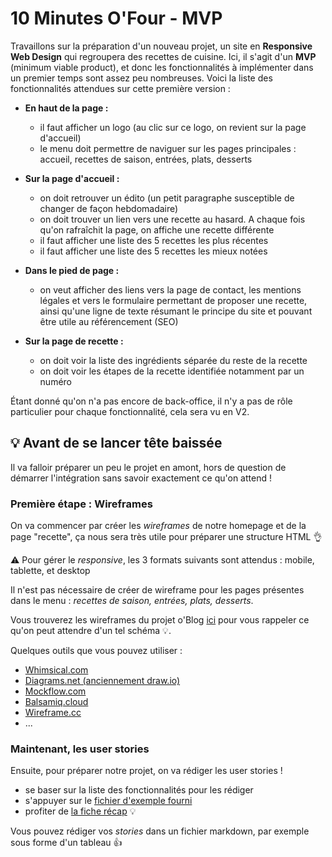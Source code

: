 # 10 Minutes O'Four - MVP

Travaillons sur la préparation d'un nouveau projet, un site en **Responsive Web Design** qui regroupera des recettes de cuisine. Ici, il s'agit d'un **MVP** (minimum viable product), et donc les fonctionnalités à implémenter dans un premier temps sont assez peu nombreuses.
Voici la liste des fonctionnalités attendues sur cette première version :

- **En haut de la page :**

  - il faut afficher un logo (au clic sur ce logo, on revient sur la page d'accueil)
  - le menu doit permettre de naviguer sur les pages principales : accueil, recettes de saison, entrées, plats, desserts

- **Sur la page d'accueil :**

  - on doit retrouver un édito (un petit paragraphe susceptible de changer de façon hebdomadaire)
  - on doit trouver un lien vers une recette au hasard. A chaque fois qu'on rafraîchit la page, on affiche une recette différente
  - il faut afficher une liste des 5 recettes les plus récentes
  - il faut afficher une liste des 5 recettes les mieux notées

- **Dans le pied de page :**

  - on veut afficher des liens vers la page de contact, les mentions légales et vers le formulaire permettant de proposer une recette, ainsi qu'une ligne de texte résumant le principe du site et pouvant être utile au référencement (SEO)

- **Sur la page de recette :**

  - on doit voir la liste des ingrédients séparée du reste de la recette
  - on doit voir les étapes de la recette identifiée notamment par un numéro

Étant donné qu'on n'a pas encore de back-office, il n'y a pas de rôle particulier pour chaque fonctionnalité, cela sera vu en V2.

## :bulb: Avant de se lancer tête baissée

Il va falloir préparer un peu le projet en amont, hors de question de démarrer l'intégration sans savoir exactement ce qu'on attend !

### Première étape : Wireframes

On va commencer par créer les _wireframes_ de notre homepage et de la page "recette", ça nous sera très utile pour préparer une structure HTML :ok_hand:

:warning: Pour gérer le _responsive_, les 3 formats suivants sont attendus : mobile, tablette, et desktop

Il n'est pas nécessaire de créer de wireframe pour les pages présentes dans le menu : _recettes de saison, entrées, plats, desserts_.

Vous trouverez les wireframes du projet o'Blog [ici](./wireframes) pour vous rappeler ce qu'on peut attendre d'un tel schéma :bulb:.

Quelques outils que vous pouvez utiliser :

- [Whimsical.com](https://whimsical.com/)
- [Diagrams.net (anciennement draw.io)](https://app.diagrams.net/)
- [Mockflow.com](https://www.mockflow.com/)
- [Balsamiq.cloud](https://balsamiq.cloud/)
- [Wireframe.cc](https://wireframe.cc/)
- ...

### Maintenant, les user stories

Ensuite, pour préparer notre projet, on va rédiger les user stories !

- se baser sur la liste des fonctionnalités pour les rédiger
- s'appuyer sur le [fichier d'exemple fourni](./user-stories.md)
- profiter de [la fiche récap](https://kourou.oclock.io/ressources/fiche-recap/user-stories/) :bulb:

Vous pouvez rédiger vos _stories_ dans un fichier markdown, par exemple sous forme d'un tableau :+1:
